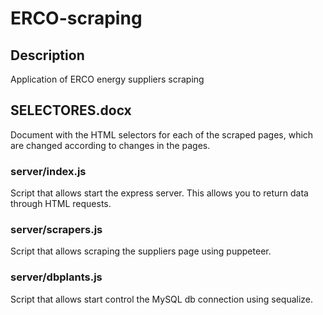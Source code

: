 # ERCO-scraping

## Description
Application of ERCO energy suppliers scraping

## SELECTORES.docx

Document with the HTML selectors for each of the scraped pages, which are changed according to changes in the pages.

### server/index.js 

Script that allows start the express server. This allows you to return data through HTML requests.

### server/scrapers.js 

Script that allows scraping the suppliers page using puppeteer.

### server/dbplants.js  

Script that allows start control the MySQL db connection using sequalize.

